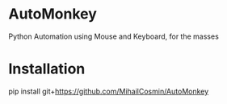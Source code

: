 # AutoMonkey
Python Automation using Mouse and Keyboard, for the masses

# Installation
pip install git+https://github.com/MihailCosmin/AutoMonkey
